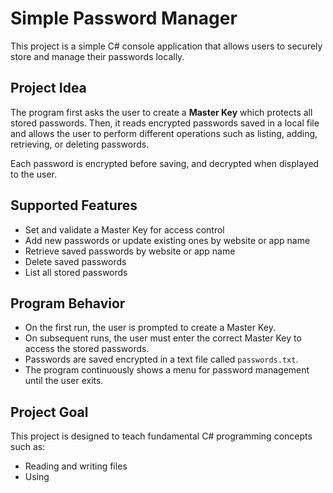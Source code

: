 # Simple Password Manager

This project is a simple C# console application that allows users to securely store and manage their passwords locally.

## Project Idea

The program first asks the user to create a **Master Key** which protects all stored passwords. Then, it reads encrypted passwords saved in a local file and allows the user to perform different operations such as listing, adding, retrieving, or deleting passwords.

Each password is encrypted before saving, and decrypted when displayed to the user.

## Supported Features

- Set and validate a Master Key for access control
- Add new passwords or update existing ones by website or app name
- Retrieve saved passwords by website or app name
- Delete saved passwords
- List all stored passwords

## Program Behavior

- On the first run, the user is prompted to create a Master Key.
- On subsequent runs, the user must enter the correct Master Key to access the stored passwords.
- Passwords are saved encrypted in a text file called `passwords.txt`.
- The program continuously shows a menu for password management until the user exits.

## Project Goal

This project is designed to teach fundamental C# programming concepts such as:

- Reading and writing files
- Using
